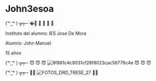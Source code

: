 # John3esoa
( ͡^ ͜  ͡^ ) ╦╤─ �👹 👹 👹 👹 👹

Instituto del alumno:
IES Jose De Mora

Alumno: John Manuel

15 años

( ͡^ ͜  ͡^ ) ╦╤─
😈 😈 😈
![8f881c4c9031cf28f8023cac56776c4e](https://user-images.githubusercontent.com/92089444/145384049-48a04e4b-06a5-4b10-991d-728282a71f40.jpg)
😈 😈 😈

( ͡^ ͜  ͡^ ) ╦╤─
:drooling_face::money_mouth_face:
![FOTOS_DRD_TRESE_27](https://user-images.githubusercontent.com/92089444/145385124-29a9b0ea-18e7-4256-b300-81d0162460ad.jpg)
:drooling_face::money_mouth_face:

